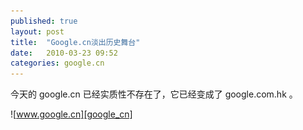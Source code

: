 ```yaml
---
published: true
layout: post
title:  "Google.cn淡出历史舞台"
date:   2010-03-23 09:52
categories: google.cn
---
```


今天的 google.cn 已经实质性不存在了，它已经变成了 google.com.hk 。

![www.google.cn][google_cn]


[google_cn]: /images/google_cn.jpg "google.cn"
